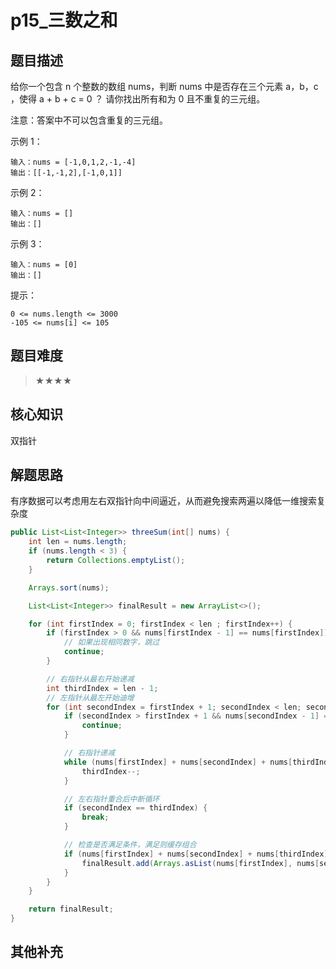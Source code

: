 # p15_三数之和
## 题目描述
给你一个包含 n 个整数的数组 nums，判断 nums 中是否存在三个元素 a，b，c ，使得 a + b + c = 0 ？
请你找出所有和为 0 且不重复的三元组。 

 注意：答案中不可以包含重复的三元组。 

 示例 1： 

 ```
输入：nums = [-1,0,1,2,-1,-4]
输出：[[-1,-1,2],[-1,0,1]]
 ```

 示例 2： 

 ```
输入：nums = []
输出：[]
 ```

 示例 3： 

 ```
输入：nums = [0]
输出：[]
```
提示： 

 ```
 0 <= nums.length <= 3000 
 -105 <= nums[i] <= 105 
 ```
 
## 题目难度
> ★★★★
## 核心知识
双指针
## 解题思路
有序数据可以考虑用左右双指针向中间逼近，从而避免搜索两遍以降低一维搜索复杂度


```java
public List<List<Integer>> threeSum(int[] nums) {
    int len = nums.length;
    if (nums.length < 3) {
        return Collections.emptyList();
    }

    Arrays.sort(nums);

    List<List<Integer>> finalResult = new ArrayList<>();

    for (int firstIndex = 0; firstIndex < len ; firstIndex++) {
        if (firstIndex > 0 && nums[firstIndex - 1] == nums[firstIndex]) {
            // 如果出现相同数字，跳过
            continue;
        }

        // 右指针从最右开始递减
        int thirdIndex = len - 1;
        // 左指针从最左开始迪增
        for (int secondIndex = firstIndex + 1; secondIndex < len; secondIndex++) {
            if (secondIndex > firstIndex + 1 && nums[secondIndex - 1] == nums[secondIndex]) {
                continue;
            }

            // 右指针递减
            while (nums[firstIndex] + nums[secondIndex] + nums[thirdIndex] > 0 && thirdIndex > secondIndex) {
                thirdIndex--;
            }

            // 左右指针重合后中断循环
            if (secondIndex == thirdIndex) {
                break;
            }

            // 检查是否满足条件，满足则缓存组合
            if (nums[firstIndex] + nums[secondIndex] + nums[thirdIndex] == 0) {
                finalResult.add(Arrays.asList(nums[firstIndex], nums[secondIndex], nums[thirdIndex]));
            }
        }
    }

    return finalResult;
}

```
## 其他补充
